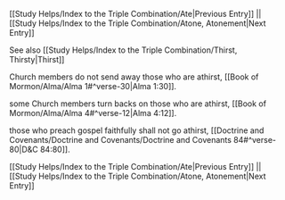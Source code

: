 [[Study Helps/Index to the Triple Combination/Ate|Previous Entry]]  ||  [[Study Helps/Index to the Triple Combination/Atone, Atonement|Next Entry]]

 See also [[Study Helps/Index to the Triple Combination/Thirst, Thirsty|Thirst]]

 Church members do not send away those who are athirst, [[Book of Mormon/Alma/Alma 1#^verse-30|Alma 1:30]].

 some Church members turn backs on those who are athirst, [[Book of Mormon/Alma/Alma 4#^verse-12|Alma 4:12]].

 those who preach gospel faithfully shall not go athirst, [[Doctrine and Covenants/Doctrine and Covenants/Doctrine and Covenants 84#^verse-80|D&C 84:80]].

[[Study Helps/Index to the Triple Combination/Ate|Previous Entry]]  ||  [[Study Helps/Index to the Triple Combination/Atone, Atonement|Next Entry]]